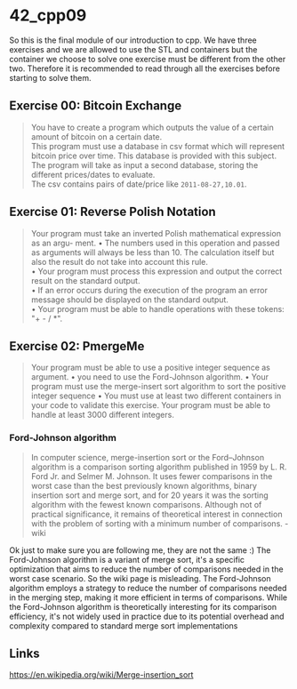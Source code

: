 # 42_cpp09

So this is the final module of our introduction to cpp. We have three exercises and we are allowed to use the STL and containers but the container we choose to solve one exercise must be different from the other two. Therefore it is recommended to read through all the exercises before starting to solve them. 

## Exercise 00: Bitcoin Exchange

> You have to create a program which outputs the value of a certain amount of bitcoin on a certain date.  
This program must use a database in csv format which will represent bitcoin price
over time. This database is provided with this subject.  
The program will take as input a second database, storing the different prices/dates
to evaluate.  
The csv contains pairs of date/price like `2011-08-27,10.01`.

## Exercise 01: Reverse Polish Notation
> Your program must take an inverted Polish mathematical expression as an argu-
ment.
• The numbers used in this operation and passed as arguments will always be less
than 10. The calculation itself but also the result do not take into account this rule.  
• Your program must process this expression and output the correct result on the
standard output.  
• If an error occurs during the execution of the program an error message should be
displayed on the standard output.  
• Your program must be able to handle operations with these tokens: "+ - / *".

## Exercise 02: PmergeMe
> Your program must be able to use a positive integer sequence as argument.
• you need to use the Ford-Johnson algorithm.
• Your program must use the merge-insert sort algorithm to sort the positive integer
sequence
• You must use at least two different containers in your code to validate this exercise. Your program must be able to handle at
least 3000 different integers.

### Ford-Johnson algorithm
> In computer science, merge-insertion sort or the Ford–Johnson algorithm is a comparison sorting algorithm published in 1959 by L. R. Ford Jr. and Selmer M. Johnson. It uses fewer comparisons in the worst case than the best previously known algorithms, binary insertion sort and merge sort, and for 20 years it was the sorting algorithm with the fewest known comparisons. Although not of practical significance, it remains of theoretical interest in connection with the problem of sorting with a minimum number of comparisons. - wiki

Ok just to make sure you are following me, they are not the same :)
The Ford-Johnson algorithm is a variant of merge sort, it's a specific optimization that aims to reduce the number of comparisons needed in the worst case scenario. So the wiki page is misleading. The Ford-Johnson algorithm employs a strategy to reduce the number of comparisons needed in the merging step, making it more efficient in terms of comparisons. While the Ford-Johnson algorithm is theoretically interesting for its comparison efficiency, it's not widely used in practice due to its potential overhead and complexity compared to standard merge sort implementations

## Links
https://en.wikipedia.org/wiki/Merge-insertion_sort


